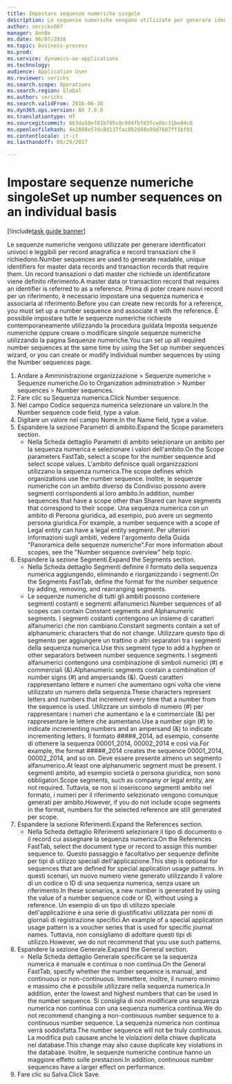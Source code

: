 ```yaml
--- 
title: Impostare sequenze numeriche singole
description: Le sequenze numeriche vengono utilizzate per generare identificatori univoci e leggibili per record anagrafica e record transazioni che li richiedono.
author: sericks007
manager: AnnBe
ms.date: 06/07/2016
ms.topic: business-process
ms.prod: 
ms.service: dynamics-ax-applications
ms.technology: 
audience: Application User
ms.reviewer: sericks
ms.search.scope: Operations
ms.search.region: Global
ms.author: sericks
ms.search.validFrom: 2016-06-30
ms.dyn365.ops.version: AX 7.0.0
ms.translationtype: HT
ms.sourcegitcommit: 663da58ef01b705c0c984fbfd3fce8bc31be04c6
ms.openlocfilehash: 4e2808e57dc8d137fac892d48e99d7687ff1bf81
ms.contentlocale: it-it
ms.lasthandoff: 08/29/2017

---
```

# <a name="set-up-number-sequences-on-an-individual-basis"></a><span data-ttu-id="d2b27-103">Impostare sequenze numeriche singole</span><span class="sxs-lookup"><span data-stu-id="d2b27-103">Set up number sequences on an individual basis</span></span>

[!include[task guide banner](../../includes/task-guide-banner.md)]

<span data-ttu-id="d2b27-104">Le sequenze numeriche vengono utilizzate per generare identificatori univoci e leggibili per record anagrafica e record transazioni che li richiedono.</span><span class="sxs-lookup"><span data-stu-id="d2b27-104">Number sequences are used to generate readable, unique identifiers for master data records and transaction records that require them.</span></span> <span data-ttu-id="d2b27-105">Un record transazioni o dati master che richiede un identificatore viene definito riferimento.</span><span class="sxs-lookup"><span data-stu-id="d2b27-105">A master data or transaction record that requires an identifier is referred to as a reference.</span></span> <span data-ttu-id="d2b27-106">Prima di poter creare nuovi record per un riferimento, è necessario impostare una sequenza numerica e associarla al riferimento.</span><span class="sxs-lookup"><span data-stu-id="d2b27-106">Before you can create new records for a reference, you must set up a number sequence and associate it with the reference.</span></span> <span data-ttu-id="d2b27-107">È possibile impostare tutte le sequenze numeriche richieste contemporaneamente utilizzando la procedura guidata Imposta sequenze numeriche oppure creare o modificare singole sequenze numeriche utilizzando la pagina Sequenze numeriche.</span><span class="sxs-lookup"><span data-stu-id="d2b27-107">You can set up all required number sequences at the same time by using the Set up number sequences wizard, or you can create or modify individual number sequences by using the Number sequences page.</span></span>

1. <span data-ttu-id="d2b27-108">Andare a Amministrazione organizzazione > Sequenze numeriche > Sequenze numeriche.</span><span class="sxs-lookup"><span data-stu-id="d2b27-108">Go to Organization administration > Number sequences > Number sequences.</span></span>
2. <span data-ttu-id="d2b27-109">Fare clic su Sequenza numerica.</span><span class="sxs-lookup"><span data-stu-id="d2b27-109">Click Number sequence.</span></span>
3. <span data-ttu-id="d2b27-110">Nel campo Codice sequenza numerica selezionare un valore.</span><span class="sxs-lookup"><span data-stu-id="d2b27-110">In the Number sequence code field, type a value.</span></span>
4. <span data-ttu-id="d2b27-111">Digitare un valore nel campo Nome.</span><span class="sxs-lookup"><span data-stu-id="d2b27-111">In the Name field, type a value.</span></span>
5. <span data-ttu-id="d2b27-112">Espandere la sezione Parametri di ambito.</span><span class="sxs-lookup"><span data-stu-id="d2b27-112">Expand the Scope parameters section.</span></span>
    * <span data-ttu-id="d2b27-113">Nella Scheda dettaglio Parametri di ambito selezionare un ambito per la sequenza numerica e selezionare i valori dell'ambito.</span><span class="sxs-lookup"><span data-stu-id="d2b27-113">On the Scope parameters FastTab, select a scope for the number sequence and select scope values.</span></span>     <span data-ttu-id="d2b27-114">L'ambito definisce quali organizzazioni utilizzano la sequenza numerica.</span><span class="sxs-lookup"><span data-stu-id="d2b27-114">The scope defines which organizations use the number sequence.</span></span> <span data-ttu-id="d2b27-115">Inoltre, le sequenze numeriche con un ambito diverso da Condiviso possono avere segmenti corrispondenti al loro ambito.</span><span class="sxs-lookup"><span data-stu-id="d2b27-115">In addition, number sequences that have a scope other than Shared can have segments that correspond to their scope.</span></span> <span data-ttu-id="d2b27-116">Una sequenza numerica con un ambito di Persona giuridica, ad esempio, può avere un segmento persona giuridica.</span><span class="sxs-lookup"><span data-stu-id="d2b27-116">For example, a number sequence with a scope of Legal entity can have a legal entity segment.</span></span> <span data-ttu-id="d2b27-117">Per ulteriori informazioni sugli ambiti, vedere l'argomento della Guida "Panoramica delle sequenze numeriche".</span><span class="sxs-lookup"><span data-stu-id="d2b27-117">For more information about scopes, see the "Number sequence overview" help topic.</span></span>  
6. <span data-ttu-id="d2b27-118">Espandere la sezione Segmenti.</span><span class="sxs-lookup"><span data-stu-id="d2b27-118">Expand the Segments section.</span></span>
    * <span data-ttu-id="d2b27-119">Nella Scheda dettaglio Segmenti definire il formato della sequenza numerica aggiungendo, eliminando e riorganizzando i segmenti.</span><span class="sxs-lookup"><span data-stu-id="d2b27-119">On the Segments FastTab, define the format for the number sequence by adding, removing, and rearranging segments.</span></span>  
    * <span data-ttu-id="d2b27-120">Le sequenze numeriche di tutti gli ambiti possono contenere segmenti costanti e segmenti alfanumerici.</span><span class="sxs-lookup"><span data-stu-id="d2b27-120">Number sequences of all scopes can contain Constant segments and Alphanumeric segments.</span></span> <span data-ttu-id="d2b27-121">I segmenti costanti contengono un insieme di caratteri alfanumerici che non cambiano.</span><span class="sxs-lookup"><span data-stu-id="d2b27-121">Constant segments contain a set of alphanumeric characters that do not change.</span></span> <span data-ttu-id="d2b27-122">Utilizzare questo tipo di segmento per aggiungere un trattino o altri separatori tra i segmenti della sequenza numerica.</span><span class="sxs-lookup"><span data-stu-id="d2b27-122">Use this segment type to add a hyphen or other separators between number sequence segments.</span></span> <span data-ttu-id="d2b27-123">I segmenti alfanumerici contengono una combinazione di simboli numerici (#) e commerciali (&).</span><span class="sxs-lookup"><span data-stu-id="d2b27-123">Alphanumeric segments contain a combination of number signs (#) and ampersands (&).</span></span> <span data-ttu-id="d2b27-124">Questi caratteri rappresentano lettere e numeri che aumentano ogni volta che viene utilizzato un numero della sequenza.</span><span class="sxs-lookup"><span data-stu-id="d2b27-124">These characters represent letters and numbers that increment every time that a number from the sequence is used.</span></span> <span data-ttu-id="d2b27-125">Utilizzare un simbolo di numero (#) per rappresentare i numeri che aumentano e la e commerciale (&) per rappresentare le lettere che aumentano.</span><span class="sxs-lookup"><span data-stu-id="d2b27-125">Use a number sign (#) to indicate incrementing numbers and an ampersand (&) to indicate incrementing letters.</span></span> <span data-ttu-id="d2b27-126">Il formato #####_2014, ad esempio, consente di ottenere la sequenza 00001_2014, 00002_2014 e così via.</span><span class="sxs-lookup"><span data-stu-id="d2b27-126">For example, the format #####_2014 creates the sequence 00001_2014, 00002_2014, and so on.</span></span>     <span data-ttu-id="d2b27-127">Deve essere presente almeno un segmento alfanumerico.</span><span class="sxs-lookup"><span data-stu-id="d2b27-127">At least one alphanumeric segment must be present.</span></span> <span data-ttu-id="d2b27-128">I segmenti ambito, ad esempio società o persona giuridica, non sono obbligatori.</span><span class="sxs-lookup"><span data-stu-id="d2b27-128">Scope segments, such as company or legal entity, are not required.</span></span> <span data-ttu-id="d2b27-129">Tuttavia, se non si inseriscono segmenti ambito nel formato, i numeri per il riferimento selezionato vengono comunque generati per ambito.</span><span class="sxs-lookup"><span data-stu-id="d2b27-129">However, if you do not include scope segments in the format, numbers for the selected reference are still generated per scope.</span></span>  
7. <span data-ttu-id="d2b27-130">Espandere la sezione Riferimenti.</span><span class="sxs-lookup"><span data-stu-id="d2b27-130">Expand the References section.</span></span>
    * <span data-ttu-id="d2b27-131">Nella Scheda dettaglio Riferimenti selezionare il tipo di documento o il record cui assegnare la sequenza numerica.</span><span class="sxs-lookup"><span data-stu-id="d2b27-131">On the References FastTab, select the document type or record to assign this number sequence to.</span></span>     <span data-ttu-id="d2b27-132">Questo passaggio è facoltativo per sequenze definite per tipi di utilizzo speciali dell'applicazione.</span><span class="sxs-lookup"><span data-stu-id="d2b27-132">This step is optional for sequences that are defined for special application usage patterns.</span></span> <span data-ttu-id="d2b27-133">In questi scenari, un nuovo numero viene generato utilizzando il valore di un codice o ID di una sequenza numerica, senza usare un riferimento.</span><span class="sxs-lookup"><span data-stu-id="d2b27-133">In these scenarios, a new number is generated by using the value of a number sequence code or ID, without using a reference.</span></span> <span data-ttu-id="d2b27-134">Un esempio di un tipo di utilizzo speciale dell'applicazione è una serie di giustificativi utilizzata per nomi di giornali di registrazione specifici.</span><span class="sxs-lookup"><span data-stu-id="d2b27-134">An example of a special application usage pattern is a voucher series that is used for specific journal names.</span></span> <span data-ttu-id="d2b27-135">Tuttavia, non consigliamo di adottare questi tipi di utilizzo.</span><span class="sxs-lookup"><span data-stu-id="d2b27-135">However, we do not recommend that you use such patterns.</span></span>  
8. <span data-ttu-id="d2b27-136">Espandere la sezione Generale.</span><span class="sxs-lookup"><span data-stu-id="d2b27-136">Expand the General section.</span></span>
    * <span data-ttu-id="d2b27-137">Nella Scheda dettaglio Generale specificare se la sequenza numerica è manuale e continua o non continua.</span><span class="sxs-lookup"><span data-stu-id="d2b27-137">On the General FastTab, specify whether the number sequence is manual, and continuous or non-continuous.</span></span> <span data-ttu-id="d2b27-138">Immettere, inoltre, il numero minimo e massimo che è possibile utilizzare nella sequenza numerica.</span><span class="sxs-lookup"><span data-stu-id="d2b27-138">In addition, enter the lowest and highest numbers that can be used in the number sequence.</span></span>     <span data-ttu-id="d2b27-139">Si consiglia di non modificare una sequenza numerica non continua con una sequenza numerica continua.</span><span class="sxs-lookup"><span data-stu-id="d2b27-139">We do not recommend changing a non-continuous number sequence to a continuous number sequence.</span></span> <span data-ttu-id="d2b27-140">La sequenza numerica non continua verrà soddisfatta.</span><span class="sxs-lookup"><span data-stu-id="d2b27-140">The number sequence will not be truly continuous.</span></span> <span data-ttu-id="d2b27-141">La modifica può causare anche le violazioni della chiave duplicata nel database.</span><span class="sxs-lookup"><span data-stu-id="d2b27-141">This change may also cause duplicate key violations in the database.</span></span> <span data-ttu-id="d2b27-142">Inoltre, le sequenze numeriche continue hanno un maggiore effetto sulle prestazioni.</span><span class="sxs-lookup"><span data-stu-id="d2b27-142">In addition, continuous number sequences have a larger effect on performance.</span></span>   
9. <span data-ttu-id="d2b27-143">Fare clic su Salva.</span><span class="sxs-lookup"><span data-stu-id="d2b27-143">Click Save.</span></span>


